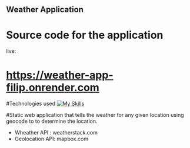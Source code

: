 ## Weather Application
# Source code for the application
live: 
# https://weather-app-filip.onrender.com

#Technologies used
[![My Skills](https://skillicons.dev/icons?i=js,nodejs,express,html,css)](https://skillicons.dev)

#Static web application that tells the weather for any given location using geocode to to determine the location.

- Wheather API : weatherstack.com
- Geolocation API: mapbox.com
